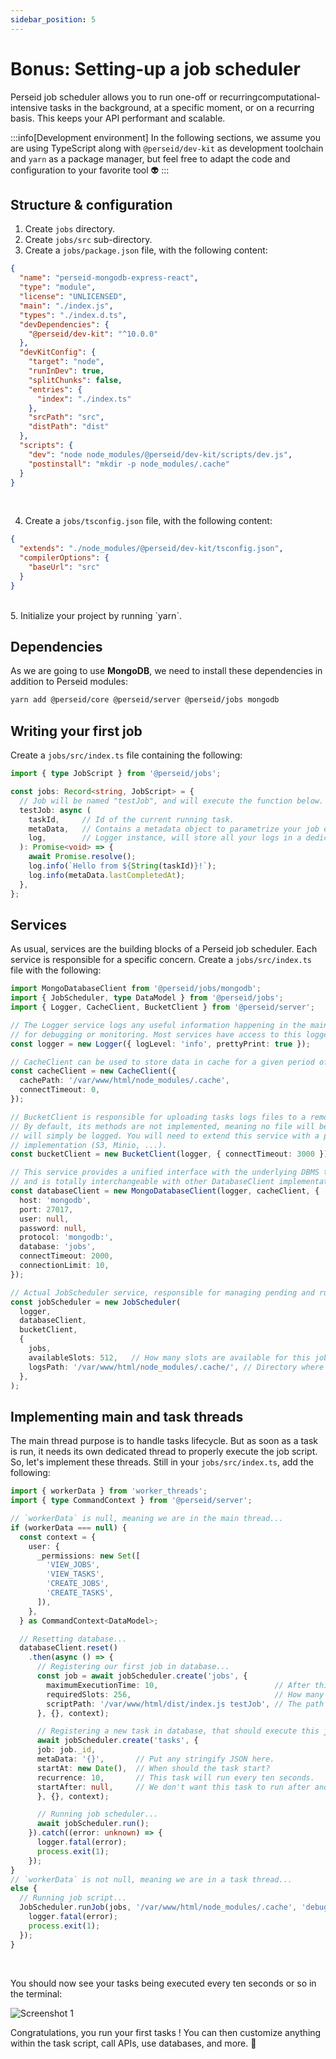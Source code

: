 ```yaml
---
sidebar_position: 5
---
```


# Bonus: Setting-up a job scheduler

Perseid job scheduler allows you to run one-off or recurringcomputational-intensive tasks in the background, at a specific moment, or on a recurring basis. This keeps your API performant and scalable.

:::info[Development environment]
In the following sections, we assume you are using TypeScript along with `@perseid/dev-kit` as development toolchain and `yarn` as a package manager, but feel free to adapt the code and configuration to your favorite tool 👽
:::


## Structure & configuration

1. Create `jobs` directory.
2. Create `jobs/src` sub-directory.
3. Create a `jobs/package.json` file, with the following content:

```json title="jobs/package.json"
{
  "name": "perseid-mongodb-express-react",
  "type": "module",
  "license": "UNLICENSED",
  "main": "./index.js",
  "types": "./index.d.ts",
  "devDependencies": {
    "@perseid/dev-kit": "^10.0.0"
  },
  "devKitConfig": {
    "target": "node",
    "runInDev": true,
    "splitChunks": false,
    "entries": {
      "index": "./index.ts"
    },
    "srcPath": "src",
    "distPath": "dist"
  },
  "scripts": {
    "dev": "node node_modules/@perseid/dev-kit/scripts/dev.js",
    "postinstall": "mkdir -p node_modules/.cache"
  }
}
```

<br/>

4. Create a `jobs/tsconfig.json` file, with the following content:

```json title="tsconfig.json"
{
  "extends": "./node_modules/@perseid/dev-kit/tsconfig.json",
  "compilerOptions": {
    "baseUrl": "src"
  }
}
```

<br/>
5. Initialize your project by running `yarn`.


## Dependencies

As we are going to use **MongoDB**, we need to install these dependencies in addition to Perseid modules:

```bash
yarn add @perseid/core @perseid/server @perseid/jobs mongodb
```


## Writing your first job
Create a `jobs/src/index.ts` file containing the following:

```typescript title="jobs/src/index.ts"
import { type JobScript } from '@perseid/jobs';

const jobs: Record<string, JobScript> = {
  // Job will be named "testJob", and will execute the function below.
  testJob: async (
    taskId,     // Id of the current running task.
    metaData,   // Contains a metadata object to parametrize your job execution.
    log,        // Logger instance, will store all your logs in a dedicated file.
  ): Promise<void> => {
    await Promise.resolve();
    log.info(`Hello from ${String(taskId)}!`);
    log.info(metaData.lastCompletedAt);
  },
};
```


## Services

As usual, services are the building blocks of a Perseid job scheduler. Each service is responsible for a specific concern. Create a `jobs/src/index.ts` file with the following:

```typescript title="jobs/src/index.ts"
import MongoDatabaseClient from '@perseid/jobs/mongodb';
import { JobScheduler, type DataModel } from '@perseid/jobs';
import { Logger, CacheClient, BucketClient } from '@perseid/server';

// The Logger service logs any useful information happening in the main thread or in tasks, either
// for debugging or monitoring. Most services have access to this logger.
const logger = new Logger({ logLevel: 'info', prettyPrint: true });

// CacheClient can be used to store data in cache for a given period of time.
const cacheClient = new CacheClient({
  cachePath: '/var/www/html/node_modules/.cache',
  connectTimeout: 0,
});

// BucketClient is responsible for uploading tasks logs files to a remote bucket.
// By default, its methods are not implemented, meaning no file will be uploaded, and information
// will simply be logged. You will need to extend this service with a provider specific
// implementation (S3, Minio, ...).
const bucketClient = new BucketClient(logger, { connectTimeout: 3000 });

// This service provides a unified interface with the underlying DBMS to perform CRUD operations,
// and is totally interchangeable with other DatabaseClient implementations (PostgreSQL, MySQL, ...).
const databaseClient = new MongoDatabaseClient(logger, cacheClient, {
  host: 'mongodb',
  port: 27017,
  user: null,
  password: null,
  protocol: 'mongodb:',
  database: 'jobs',
  connectTimeout: 2000,
  connectionLimit: 10,
});

// Actual JobScheduler service, responsible for managing pending and running tasks
const jobScheduler = new JobScheduler(
  logger,
  databaseClient,
  bucketClient,
  {
    jobs,
    availableSlots: 512,   // How many slots are available for this job scheduler.
    logsPath: '/var/www/html/node_modules/.cache/', // Directory where our tasks logs will be temporarily stored.
  },
);
```


## Implementing main and task threads

The main thread purpose is to handle tasks lifecycle. But as soon as a task is run, it needs its own dedicated thread to properly execute the job script. So, let's implement these threads. Still in your `jobs/src/index.ts`, add the following:

```typescript title="jobs/src/index.ts"
import { workerData } from 'worker_threads';
import { type CommandContext } from '@perseid/server';

// `workerData` is null, meaning we are in the main thread...
if (workerData === null) {
  const context = {
    user: {
      _permissions: new Set([
        'VIEW_JOBS',
        'VIEW_TASKS',
        'CREATE_JOBS',
        'CREATE_TASKS',
      ]),
    },
  } as CommandContext<DataModel>;

  // Resetting database...
  databaseClient.reset()
    .then(async () => {
      // Registering our first job in database...
      const job = await jobScheduler.create('jobs', {
        maximumExecutionTime: 10,                          // After this duration (in seconds), the task will time out.
        requiredSlots: 256,                                // How many slots are required to run this job?
        scriptPath: '/var/www/html/dist/index.js testJob', // The path to the `index.js` script we created earlier.
      }, {}, context);

      // Registering a new task in database, that should execute this job right now...
      await jobScheduler.create('tasks', {
      job: job._id,
      metaData: '{}',       // Put any stringify JSON here.
      startAt: new Date(),  // When should the task start?
      recurrence: 10,       // This task will run every ten seconds.
      startAfter: null,     // We don't want this task to run after another one.
      }, {}, context);

      // Running job scheduler...
      await jobScheduler.run();
    }).catch((error: unknown) => {
      logger.fatal(error);
      process.exit(1);
    });
}
// `workerData` is not null, meaning we are in a task thread...
else {
  // Running job script...
  JobScheduler.runJob(jobs, '/var/www/html/node_modules/.cache', 'debug').catch((error: unknown) => {
    logger.fatal(error);
    process.exit(1);
  });
}
```

<br />

You should now see your tasks being executed every ten seconds or so in the terminal:

![Screenshot 1](/img/step_4_1.png)

Congratulations, you run your first tasks ! You can then customize anything within the task script, call APIs, use databases, and more. 🎉
